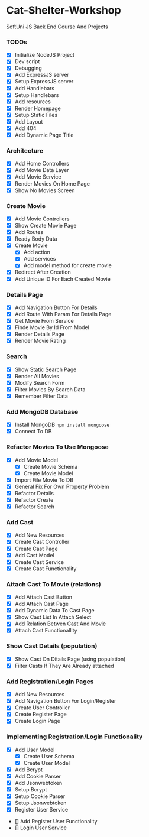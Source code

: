 # Cat-Shelter-Workshop
SoftUni JS Back End Course And Projects

### TODOs
 - [x] Initialize NodeJS Project
 - [x] Dev script
 - [x] Debugging
 - [x] Add ExpressJS server
 - [x] Setup ExpressJS server
 - [x] Add Handlebars
 - [x] Setup Handlebars
 - [x] Add resources
 - [x] Render Homepage
 - [x] Setup Static Files
 - [x] Add Layout
 - [x] Add 404
 - [x] Add Dynamic Page Title

 ### Architecture
 - [x] Add Home Controllers
 - [x] Add Movie Data Layer
 - [x] Add Movie Service
 - [x] Render Movies On Home Page
 - [x] Show No Movies Screen

### Create Movie
 - [x] Add Movie Controllers
 - [x] Show Create Movie Page
 - [x] Add Routes
 - [x] Ready Body Data
 - [x] Create Movie
     - [x] Add action
     - [x] Add services
     - [x] Add model method for create movie
- [x] Redirect After Creation
- [x] Add Unique ID For Each Created Movie

### Details Page
- [x] Add Navigation Button For Details
- [x] Add Route With Param For Details Page
- [x] Get Movie From Service
- [x] Finde Movie By Id From Model
- [x] Render Details Page
- [x] Render Movie Rating

### Search
- [x] Show Static Search Page
- [x] Render All Movies
- [x] Modify Search Form
- [x] Filter Movies By Search Data
- [x] Remember Filter Data

### Add MongoDB Database
- [x] Install MongoDB `npm install mongoose`
- [x] Connect To DB

### Refactor Movies To Use Mongoose
- [x] Add Movie Model 
    - [x] Create Movie Schema
    - [x] Create Movie Model 
- [x] Import File Movie To DB
- [x] General Fix For Own Property Problem
- [x] Refactor Details
- [x] Refactor Create
- [x] Refactor Search

### Add Cast
- [x] Add New Resources
- [x] Create Cast Controller
- [x] Create Cast Page
- [x] Add Cast Model
- [x] Create Cast Service
- [x] Create Cast Functionality

### Attach Cast To Movie (relations)
- [x] Add Attach Cast Button
- [x] Add Attach Cast Page
- [x] Add Dynamic Data To Cast Page
- [x] Show Cast List In Attach Select
- [x] Add Relation Betwen Cast And Movie
- [x] Attach Cast Functionallity

### Show Cast Details (population)
- [x] Show Cast On Ditails Page (using population)
- [x] Filter Casts If They Are Already attached 

### Add Registration/Login Pages
- [x] Add New Resources
- [x] Add Navigation Button For Login/Register
- [x] Create User Controller
- [x] Create Register Page
- [x] Create Login Page

### Implementing Registration/Login Functionality
- [x] Add User Model
    - [x] Create User Schema
    - [x] Create User Model 
- [x] Add Bcrypt
- [x] Add Cookie Parser
- [x] Add Jsonwebtoken
- [x] Setup Bcrypt
- [x] Setup Cookie Parser
- [x] Setup Jsonwebtoken
- [x] Register User Service
- [] Add Register User Functionality
- [] Login User Service